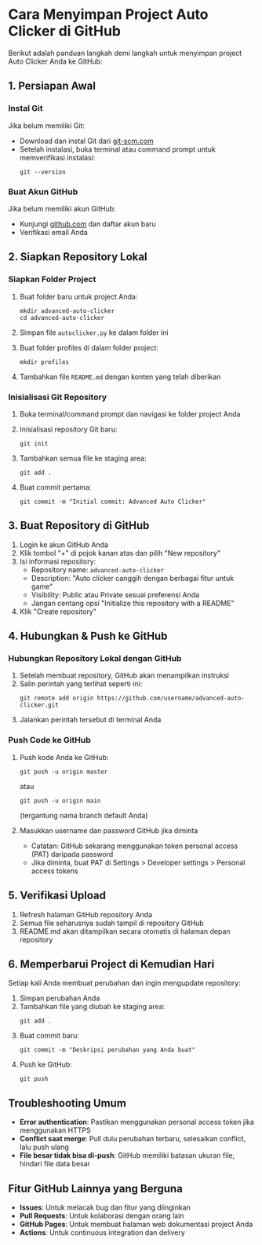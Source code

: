 # Cara Menyimpan Project Auto Clicker di GitHub

Berikut adalah panduan langkah demi langkah untuk menyimpan project Auto Clicker Anda ke GitHub:

## 1. Persiapan Awal

### Instal Git
Jika belum memiliki Git:
- Download dan instal Git dari [git-scm.com](https://git-scm.com/downloads)
- Setelah instalasi, buka terminal atau command prompt untuk memverifikasi instalasi:
  ```
  git --version
  ```

### Buat Akun GitHub
Jika belum memiliki akun GitHub:
- Kunjungi [github.com](https://github.com/) dan daftar akun baru
- Verifikasi email Anda

## 2. Siapkan Repository Lokal

### Siapkan Folder Project
1. Buat folder baru untuk project Anda:
   ```
   mkdir advanced-auto-clicker
   cd advanced-auto-clicker
   ```

2. Simpan file `autoclicker.py` ke dalam folder ini

3. Buat folder profiles di dalam folder project:
   ```
   mkdir profiles
   ```

4. Tambahkan file `README.md` dengan konten yang telah diberikan

### Inisialisasi Git Repository
1. Buka terminal/command prompt dan navigasi ke folder project Anda
2. Inisialisasi repository Git baru:
   ```
   git init
   ```

3. Tambahkan semua file ke staging area:
   ```
   git add .
   ```

4. Buat commit pertama:
   ```
   git commit -m "Initial commit: Advanced Auto Clicker"
   ```

## 3. Buat Repository di GitHub

1. Login ke akun GitHub Anda
2. Klik tombol "+" di pojok kanan atas dan pilih "New repository"
3. Isi informasi repository:
   - Repository name: `advanced-auto-clicker`
   - Description: "Auto clicker canggih dengan berbagai fitur untuk game"
   - Visibility: Public atau Private sesuai preferensi Anda
   - Jangan centang opsi "Initialize this repository with a README"
4. Klik "Create repository"

## 4. Hubungkan & Push ke GitHub

### Hubungkan Repository Lokal dengan GitHub
1. Setelah membuat repository, GitHub akan menampilkan instruksi
2. Salin perintah yang terlihat seperti ini:
   ```
   git remote add origin https://github.com/username/advanced-auto-clicker.git
   ```
3. Jalankan perintah tersebut di terminal Anda

### Push Code ke GitHub
1. Push kode Anda ke GitHub:
   ```
   git push -u origin master
   ```
   atau
   ```
   git push -u origin main
   ```
   (tergantung nama branch default Anda)

2. Masukkan username dan password GitHub jika diminta
   - Catatan: GitHub sekarang menggunakan token personal access (PAT) daripada password
   - Jika diminta, buat PAT di Settings > Developer settings > Personal access tokens

## 5. Verifikasi Upload

1. Refresh halaman GitHub repository Anda
2. Semua file seharusnya sudah tampil di repository GitHub
3. README.md akan ditampilkan secara otomatis di halaman depan repository

## 6. Memperbarui Project di Kemudian Hari

Setiap kali Anda membuat perubahan dan ingin mengupdate repository:

1. Simpan perubahan Anda
2. Tambahkan file yang diubah ke staging area:
   ```
   git add .
   ```
3. Buat commit baru:
   ```
   git commit -m "Deskripsi perubahan yang Anda buat"
   ```
4. Push ke GitHub:
   ```
   git push
   ```

## Troubleshooting Umum

- **Error authentication**: Pastikan menggunakan personal access token jika menggunakan HTTPS
- **Conflict saat merge**: Pull dulu perubahan terbaru, selesaikan conflict, lalu push ulang
- **File besar tidak bisa di-push**: GitHub memiliki batasan ukuran file, hindari file data besar

## Fitur GitHub Lainnya yang Berguna

- **Issues**: Untuk melacak bug dan fitur yang diinginkan
- **Pull Requests**: Untuk kolaborasi dengan orang lain
- **GitHub Pages**: Untuk membuat halaman web dokumentasi project Anda
- **Actions**: Untuk continuous integration dan delivery
